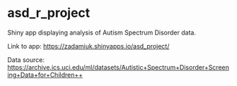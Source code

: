 # asd_r_project
Shiny app displaying analysis of Autism Spectrum Disorder data. 

Link to app:
https://zadamiuk.shinyapps.io/asd_project/

Data source:
https://archive.ics.uci.edu/ml/datasets/Autistic+Spectrum+Disorder+Screening+Data+for+Children++

